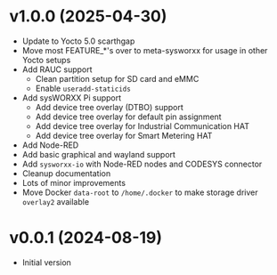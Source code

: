 # v1.0.0 (2025-04-30)

- Update to Yocto 5.0 scarthgap
- Move most FEATURE_*'s over to meta-sysworxx for usage in other Yocto setups
- Add RAUC support
  - Clean partition setup for SD card and eMMC
  - Enable `useradd-staticids`
- Add sysWORXX Pi support
  - Add device tree overlay (DTBO) support
  - Add device tree overlay for default pin assignment
  - Add device tree overlay for Industrial Communication HAT
  - Add device tree overlay for Smart Metering HAT
- Add Node-RED
- Add basic graphical and wayland support
- Add `sysworxx-io` with Node-RED nodes and CODESYS connector
- Cleanup documentation
- Lots of minor improvements
- Move Docker `data-root` to `/home/.docker` to make storage driver `overlay2`
  available

# v0.0.1 (2024-08-19)

- Initial version
